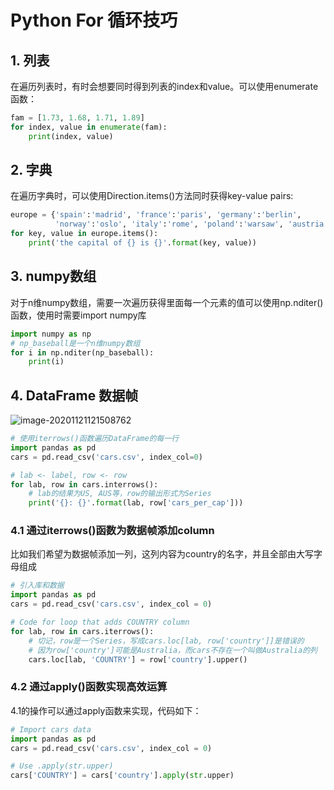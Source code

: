 # Python For 循环技巧

## 1. 列表

在遍历列表时，有时会想要同时得到列表的index和value。可以使用enumerate函数：

```Python
fam = [1.73, 1.68, 1.71, 1.89]
for index, value in enumerate(fam):
	print(index, value)
```

## 2. 字典

在遍历字典时，可以使用Direction.items()方法同时获得key-value pairs:

```Python
europe = {'spain':'madrid', 'france':'paris', 'germany':'berlin',
          'norway':'oslo', 'italy':'rome', 'poland':'warsaw', 'austria':'vienna' }
for key, value in europe.items():
    print('the capital of {} is {}'.format(key, value))
```

## 3. numpy数组

对于n维numpy数组，需要一次遍历获得里面每一个元素的值可以使用np.nditer()函数，使用时需要import numpy库

```Python
import numpy as np
# np_baseball是一个n维numpy数组
for i in np.nditer(np_baseball):
    print(i)
```

## 4. DataFrame 数据帧

![image-20201121121508762](C:\Users\user\AppData\Roaming\Typora\typora-user-images\image-20201121121508762.png)

```Python
# 使用iterrows()函数遍历DataFrame的每一行
import pandas as pd
cars = pd.read_csv('cars.csv', index_col=0)

# lab <- label, row <- row
for lab, row in cars.interrows():
    # lab的结果为US, AUS等，row的输出形式为Series
    print('{}: {}'.format(lab, row['cars_per_cap']))
```

### 4.1 通过iterrows()函数为数据帧添加column

比如我们希望为数据帧添加一列，这列内容为country的名字，并且全部由大写字母组成

```Python
# 引入库和数据
import pandas as pd
cars = pd.read_csv('cars.csv', index_col = 0)

# Code for loop that adds COUNTRY column
for lab, row in cars.iterrows():
    # 切记，row是一个Series，写成cars.loc[lab, row['country']]是错误的
    # 因为row['country']可能是Australia，而cars不存在一个叫做Australia的列
    cars.loc[lab, 'COUNTRY'] = row['country'].upper()
```

### 4.2 通过apply()函数实现高效运算

4.1的操作可以通过apply函数来实现，代码如下：

```python
# Import cars data
import pandas as pd
cars = pd.read_csv('cars.csv', index_col = 0)

# Use .apply(str.upper)
cars['COUNTRY'] = cars['country'].apply(str.upper)
```

